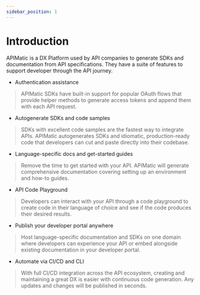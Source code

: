 ```yaml
---
sidebar_position: 1
---
```


# Introduction

APIMatic is a DX Platform used by API companies to generate SDKs and documentation from API specifications. They have a suite of features to support developer through the API journey.

* Authentication assistance
> APIMatic SDKs have built-in support for popular OAuth flows that provide helper methods to generate access tokens and append them with each API request.

* Autogenerate SDKs and code samples
> SDKs with excellent code samples are the fastest way to integrate APIs. APIMatic autogenerates SDKs and idiomatic, production-ready code that developers can cut and paste directly into their codebase.

* Language-specific docs and get-started guides
> Remove the time to get started with your API. APIMatic will generate comprehensive documentation covering setting up an environment and how-to guides.

* API Code Playground
> Developers can interact with your API through a code playground to create code in their language of choice and see if the code produces their desired results.

* Publish your developer portal anywhere
> Host language-specific documentation and SDKs on one domain where developers can experience your API or embed alongside existing documentation in your developer portal.

* Automate via CI/CD and CLI
> With full CI/CD integration across the API ecosystem, creating and maintaining a great DX is easier with continuous code generation. Any updates and changes will be published in seconds.

